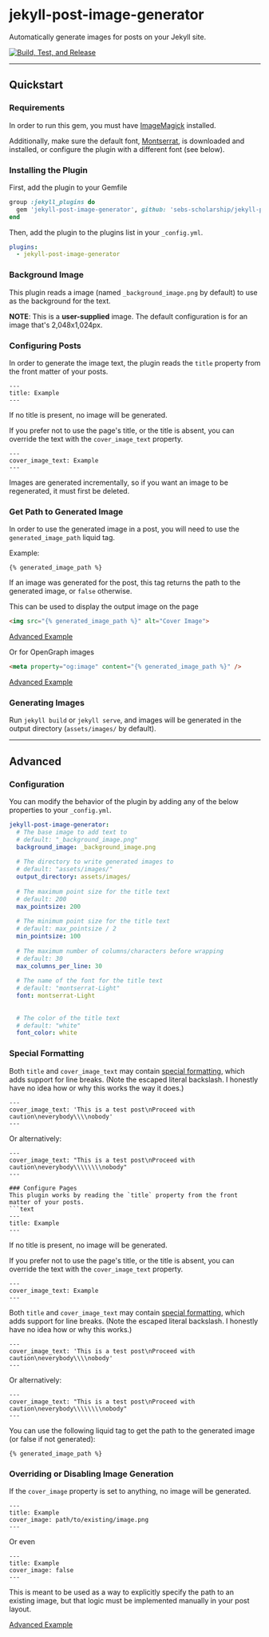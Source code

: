 # jekyll-post-image-generator

Automatically generate images for posts on your Jekyll site.

[![Build, Test, and Release](https://github.com/sebs-scholarship/jekyll-post-image-generator/actions/workflows/main.yml/badge.svg)](https://github.com/sebs-scholarship/jekyll-post-image-generator/actions/workflows/main.yml)

---

## Quickstart
### Requirements
In order to run this gem, you must have [ImageMagick](https://imagemagick.org/) installed.

Additionally, make sure the default font, [Montserrat](https://fonts.google.com/specimen/Montserrat), is downloaded and installed, or configure the plugin
with a different font (see below).

### Installing the Plugin
First, add the plugin to your Gemfile
```ruby
group :jekyll_plugins do
  gem 'jekyll-post-image-generator', github: 'sebs-scholarship/jekyll-post-image-generator', tag: 'v0.0.7'
end
```

Then, add the plugin to the plugins list in your `_config.yml`.
```yaml
plugins:
  - jekyll-post-image-generator
```

### Background Image
This plugin reads a image (named `_background_image.png` by default) to use as the background for the text.

**NOTE**: This is a **user-supplied** image. The default configuration is for an image that's 2,048x1,024px.   

### Configuring Posts
In order to generate the image text, the plugin reads the `title` property from the front matter of your posts.
```text
---
title: Example
---
```
If no title is present, no image will be generated.

If you prefer not to use the page's title, or the title is absent, you can
override the text with the `cover_image_text` property.
```text
---
cover_image_text: Example
---
```

Images are generated incrementally, so if you want an image to be regenerated,
it must first be deleted.

### Get Path to Generated Image
In order to use the generated image in a post, you will need to use the `generated_image_path` liquid tag.

Example:
```text
{% generated_image_path %}
```

If an image was generated for the post, this tag returns the path to the generated image, or `false` otherwise. 

This can be used to display the output image on the page
```html
<img src="{% generated_image_path %}" alt="Cover Image">
```
[Advanced Example](https://github.com/sebs-scholarship/Blog/blob/staging/_layouts/post.html)

Or for OpenGraph images
```html
<meta property="og:image" content="{% generated_image_path %}" />
```
[Advanced Example](https://github.com/sebs-scholarship/Blog/blob/staging/_layouts/default.html)

### Generating Images
Run `jekyll build` or `jekyll serve`, and images will be generated in the output
directory (`assets/images/` by default). 

---

## Advanced
### Configuration
You can modify the behavior of the plugin by adding any of the below properties to your `_config.yml`.
```yaml
jekyll-post-image-generator:
  # The base image to add text to
  # default: "_background_image.png"
  background_image: _background_image.png
  
  # The directory to write generated images to
  # default: "assets/images/"
  output_directory: assets/images/
  
  # The maximum point size for the title text
  # default: 200
  max_pointsize: 200
  
  # The minimum point size for the title text
  # default: max_pointsize / 2
  min_pointsize: 100
  
  # The maximum number of columns/characters before wrapping
  # default: 30
  max_columns_per_line: 30
  
  # The name of the font for the title text
  # default: "montserrat-Light" 
  font: montserrat-Light
  
  
  # The color of the title text
  # default: "white"
  font_color: white
```

### Special Formatting
Both `title` and `cover_image_text` may contain [special formatting](https://imagemagick.org/script/escape.php), which
adds support for line breaks. (Note the escaped literal backslash. I honestly have no idea how or why this works the way it does.)
```text
---
cover_image_text: 'This is a test post\nProceed with caution\neverybody\\\\nobody'
---
```

Or alternatively:
```text
---
cover_image_text: "This is a test post\nProceed with caution\neverybody\\\\\\\\nobody"
---

### Configure Pages
This plugin works by reading the `title` property from the front matter of your posts.
```text
---
title: Example
---
```
If no title is present, no image will be generated.

If you prefer not to use the page's title, or the title is absent, you can
override the text with the `cover_image_text` property.
```text
---
cover_image_text: Example
---
```

Both `title` and `cover_image_text` may contain [special formatting](https://imagemagick.org/script/escape.php), which
adds support for line breaks. (Note the escaped literal backslash. I honestly have no idea how or why this works.)
```text
---
cover_image_text: 'This is a test post\nProceed with caution\neverybody\\\\nobody'
---
```

Or alternatively:
```text
---
cover_image_text: "This is a test post\nProceed with caution\neverybody\\\\\\\\nobody"
---
```

You can use the following liquid tag to get the path to the generated image (or false if not generated):
```text
{% generated_image_path %}
```

### Overriding or Disabling Image Generation
If the `cover_image` property is set to anything, no image will be generated.
```text
---
title: Example
cover_image: path/to/existing/image.png
---
```

Or even
```text
---
title: Example
cover_image: false
---
```

This is meant to be used as a way to explicitly specify the path
to an existing image, but that logic must be implemented manually in your post
layout.

[Advanced Example](https://github.com/sebs-scholarship/Blog/blob/staging/_layouts/default.html)
